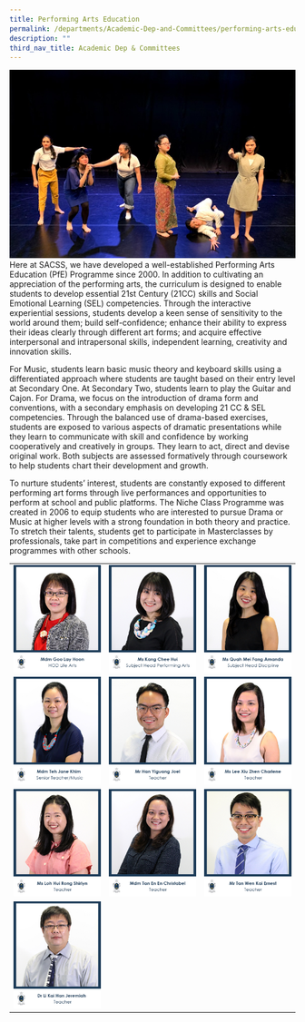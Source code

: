 ```yaml
---
title: Performing Arts Education
permalink: /departments/Academic-Dep-and-Committees/performing-arts-education/
description: ""
third_nav_title: Academic Dep & Committees
---
```



![](/images/Departments/Academic%20Dep%20&%20Comittee/Performing%20Arts%20Education/Performing-Arts-Education.jpg)
Here at SACSS, we have developed a well-established Performing Arts Education (PfE) Programme since 2000. In addition to cultivating an appreciation of the performing arts, the curriculum is designed to enable students to develop essential 21st Century (21CC) skills and Social Emotional Learning (SEL) competencies. Through the interactive experiential sessions, students develop a keen sense of sensitivity to the world around them; build self-confidence; enhance their ability to express their ideas clearly through different art forms; and acquire effective interpersonal and intrapersonal skills, independent learning, creativity and innovation skills. 

For Music, students learn basic music theory and keyboard skills using a differentiated approach where students are taught based on their entry level at Secondary One. At Secondary Two, students learn to play the Guitar and Cajon. For Drama, we focus on the introduction of drama form and conventions, with a secondary emphasis on developing 21 CC & SEL competencies. Through the balanced use of drama-based exercises, students are exposed to various aspects of dramatic presentations while they learn to communicate with skill and confidence by working cooperatively and creatively in groups. They learn to act, direct and devise original work. Both subjects are assessed formatively through coursework to help students chart their development and growth.

To nurture students’ interest, students are constantly exposed to different performing art forms through live performances and opportunities to perform at school and public platforms. The Niche Class Programme was created in 2006 to equip students who are interested to pursue Drama or Music at higher levels with a strong foundation in both theory and practice. To stretch their talents, students get to participate in Masterclasses by professionals, take part in competitions and experience exchange programmes with other schools.

|   |   |   |
|---|---|---|
| ![](/images/Departments/Academic%20Dep%20&%20Comittee/Performing%20Arts%20Education/1_MDM-GOO-LAY-HOON-1.jpg)  | ![](/images/Departments/Academic%20Dep%20&%20Comittee/Performing%20Arts%20Education/2_MS-KANG-CHEE-HUI.jpg)  | ![](/images/Departments/Academic%20Dep%20&%20Comittee/Performing%20Arts%20Education/8_MS-QUAH-MEI-FANG-AMANDA.jpg)  |
| ![](/images/Departments/Academic%20Dep%20&%20Comittee/Performing%20Arts%20Education/9_MDM-TEH-JANE-KHIM.jpg)  |![](/images/Departments/Academic%20Dep%20&%20Comittee/Performing%20Arts%20Education/3_MR-HAN-YIGUANG-JOEL.jpg)  | ![](/images/Departments/Academic%20Dep%20&%20Comittee/Performing%20Arts%20Education/4_MDM-LEE-XIU-ZHEN-CHARLENE.jpg)  |
| ![](/images/Departments/Academic%20Dep%20&%20Comittee/Performing%20Arts%20Education/5_MS-SHIRLYN-LOH-HUI-RONG.jpg)  |  ![](/images/Departments/Academic%20Dep%20&%20Comittee/Performing%20Arts%20Education/7_MDM-TAN-EN-EN-CHRISTABEL.jpg) | ![](/images/Departments/Academic%20Dep%20&%20Comittee/Performing%20Arts%20Education/8_MR-ERNEST-TAN.jpg)  |
| ![](/images/Departments/Academic%20Dep%20&%20Comittee/Performing%20Arts%20Education/10_DR-LI-KAI-HAN-JEREMIAH.jpg)  |   |   |